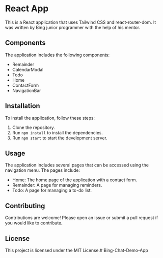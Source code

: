 # React App

This is a React application that uses Tailwind CSS and react-router-dom. It was written by Bing junior programmer with the help of his mentor.

## Components

The application includes the following components:

- Remainder
- CalendarModal
- Todo
- Home
- ContactForm
- NavigationBar

## Installation

To install the application, follow these steps:

1. Clone the repository.
2. Run `npm install` to install the dependencies.
3. Run `npm start` to start the development server.

## Usage

The application includes several pages that can be accessed using the navigation menu. The pages include:

- Home: The home page of the application with a contact form.
- Remainder: A page for managing reminders.
- Todo: A page for managing a to-do list.

## Contributing

Contributions are welcome! Please open an issue or submit a pull request if you would like to contribute.

## License

This project is licensed under the MIT License.#   B i n g - C h a t - D e m o - A p p  
 